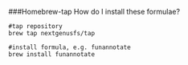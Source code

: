 ###Homebrew-tap
How do I install these formulae?

```
#tap repository
brew tap nextgenusfs/tap

#install formula, e.g. funannotate
brew install funannotate
```
